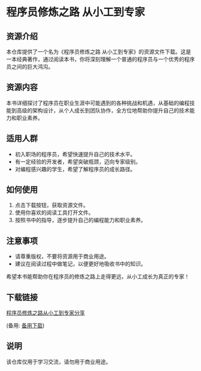 # 程序员修炼之路 从小工到专家

## 资源介绍

本仓库提供了一个名为《程序员修炼之路 从小工到专家》的资源文件下载。这是一本经典著作，通过阅读本书，你将深刻理解一个普通的程序员与一个优秀的程序员之间的巨大鸿沟。

## 资源内容

本书详细探讨了程序员在职业生涯中可能遇到的各种挑战和机遇，从基础的编程技能到高级的架构设计，从个人成长到团队协作，全方位地帮助你提升自己的技术能力和职业素养。

## 适用人群

- 初入职场的程序员，希望快速提升自己的技术水平。
- 有一定经验的开发者，希望突破瓶颈，迈向专家级别。
- 对编程感兴趣的学生，希望了解程序员的成长路径。

## 如何使用

1. 点击下载按钮，获取资源文件。
2. 使用你喜欢的阅读工具打开文件。
3. 按照书中的指导，逐步提升自己的编程能力和职业素养。

## 注意事项

- 请尊重版权，不要将资源用于商业用途。
- 建议在阅读过程中做笔记，以便更好地吸收书中的知识。

希望本书能帮助你在程序员的修炼之路上走得更远，从小工成长为真正的专家！

## 下载链接
[程序员修炼之路从小工到专家分享](https://pan.quark.cn/s/5891560244ea) 

(备用: [备用下载](https://pan.baidu.com/s/1PzJ0dwWXKE8JPgWjjFkK5A?pwd=1234))

## 说明

该仓库仅用于学习交流，请勿用于商业用途。
